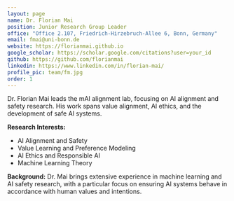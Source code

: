 ```yaml
---
layout: page
name: Dr. Florian Mai
position: Junior Research Group Leader
office: "Office 2.107, Friedrich-Hirzebruch-Allee 6, Bonn, Germany"
email: fmai@uni-bonn.de
website: https://florianmai.github.io
google_scholar: https://scholar.google.com/citations?user=your_id
github: https://github.com/florianmai
linkedin: https://www.linkedin.com/in/florian-mai/
profile_pic: team/fm.jpg
order: 1
---
```


Dr. Florian Mai leads the mAI alignment lab, focusing on AI alignment and safety research. His work spans value alignment, AI ethics, and the development of safe AI systems.

**Research Interests:**
- AI Alignment and Safety
- Value Learning and Preference Modeling
- AI Ethics and Responsible AI
- Machine Learning Theory

**Background:**
Dr. Mai brings extensive experience in machine learning and AI safety research, with a particular focus on ensuring AI systems behave in accordance with human values and intentions. 